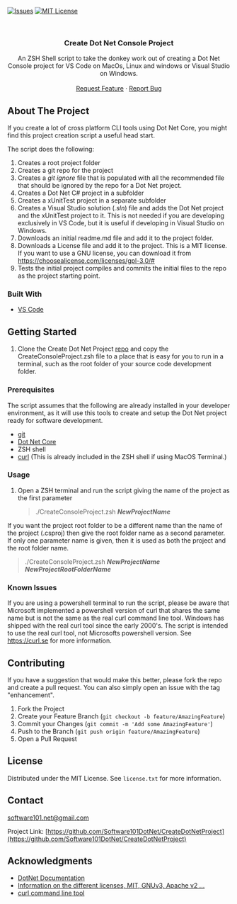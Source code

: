[![Issues][issues-shield]][issues-url]
[![MIT License][license-shield]][license-url]

<!-- PROJECT LOGO -->
<br />
<div align="center">
  <a href="https://github.com/Software101DotNet/CreateDotNetProject">
  </a>

<h3 align="center">Create Dot Net Console Project</h3>

  <p align="center">
      An ZSH Shell script to take the donkey work out of creating a Dot Net Console project 
      for VS Code on MacOs, Linux and windows or Visual Studio on Windows.
    <br />
    <br />
    <a href="https://github.com/Software101DotNet/CreateDotNetProject/issues">Request Feature</a>
    ·
    <a href="https://github.com/Software101DotNet/CreateDotNetProject/issues">Report Bug</a>
  </p>
</div>



<!-- ABOUT THE PROJECT -->
## About The Project

If you create a lot of cross platform CLI tools using Dot Net Core, you might find this project creation script a useful head start.

The script does the following:

1. Creates a root project folder
2. Creates a git repo for the project
3. Creates a *git ignore* file that is populated with all the recommended file that should be ignored by the repo for a Dot Net project.
4. Creates a Dot Net C# project in a subfolder
5. Creates a xUnitTest project in a separate subfolder
6. Creates a Visual Studio solution (*.sln*) file and adds the Dot Net project and the xUnitTest project to it. This is not needed if you are developing exclusively in VS Code, but it is useful if developing in Visual Studio on Windows.
7. Downloads an initial readme.md file and add it to the project folder.
8. Downloads a License file and add it to the project. This is a MIT license. If you want to use a GNU license, you can download it from https://choosealicense.com/licenses/gpl-3.0/#
9. Tests the initial project compiles and commits the initial files to the repo as the project starting point.

### Built With

* [VS Code]( https://code.visualstudio.com)

<!-- GETTING STARTED -->
## Getting Started

1. Clone the Create Dot Net Project [repo](https://github.com/Software101DotNet/CreateDotNetProject) and copy the CreateConsoleProject.zsh file to a place that is easy for you to run in a terminal, such as the root folder of your source code development folder.


### Prerequisites

The script assumes that the following are already installed in your developer environment, as it will use this tools to create and setup the Dot Net project ready for software development.
* [git](https://git-scm.com/downloads)
* [Dot Net Core](https://dotnet.microsoft.com/en-us/download/dotnet/7.0)
* ZSH shell
* [curl](https://curl.se) (This is already included in the ZSH shell if using MacOS Terminal.)


<!-- USAGE EXAMPLES -->
### Usage

1. Open a ZSH terminal and run the script giving the name of the project as the first parameter

    > ./CreateConsoleProject.zsh ***NewProjectName***

If you want the project root folder to be a different name than the name of the project (.csproj) then give the root folder name as a second parameter. If only one parameter name is given, then it is used as both the project and the root folder name.

  > ./CreateConsoleProject.zsh ***NewProjectName NewProjectRootFolderName*** 

### Known Issues

If you are using a powershell terminal to run the script, please be aware that Microsoft implemented a powershell version of curl that shares the same name but is not the same as the real curl command line tool. Windows has shipped with the real curl tool since the early 2000's. The script is intended to use the real curl tool, not Microsofts powershell version. See https://curl.se for more information. 

<!-- CONTRIBUTING -->
## Contributing

If you have a suggestion that would make this better, please fork the repo and create a pull request. You can also simply open an issue with the tag "enhancement".

1. Fork the Project
2. Create your Feature Branch (`git checkout -b feature/AmazingFeature`)
3. Commit your Changes (`git commit -m 'Add some AmazingFeature'`)
4. Push to the Branch (`git push origin feature/AmazingFeature`)
5. Open a Pull Request

<!-- LICENSE -->
## License

Distributed under the MIT License. See `license.txt` for more information.

<!-- CONTACT -->
## Contact

software101.net@gmail.com

Project Link: [https://github.com/Software101DotNet/CreateDotNetProject](https://github.com/Software101DotNet/CreateDotNetProject)


<!-- ACKNOWLEDGMENTS -->
## Acknowledgments

* [DotNet Documentation](https://learn.microsoft.com/en-us/dotnet)
* [Information on the different licenses, MIT, GNUv3, Apache v2 ...](https://choosealicense.com/licenses) 
* [curl command line tool](https://curl.se)

<!-- MARKDOWN LINKS & IMAGES -->
<!-- https://www.markdownguide.org/basic-syntax/#reference-style-links -->

[issues-shield]: https://img.shields.io/github/issues/Software101DotNet/CreateDotNetProject.svg?style=for-the-badge
[issues-url]: https://github.com/Software101DotNet/CreateDotNetProject/issues

[license-shield]: https://img.shields.io/github/license/Software101DotNet/CreateDotNetProject.svg?style=for-the-badge
[license-url]: https://github.com/Software101DotNet/CreateDotNetProject/LICENSE.txt
